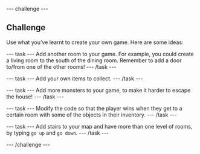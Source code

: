 --- challenge ---

## Challenge

Use what you’ve learnt to create your own game. Here are some ideas:

--- task ---
Add another room to your game. For example, you could create a living room to the south of the dining room. Remember to add a door to/from one of the other rooms!
--- /task ---

--- task ---
Add your own items to collect. 
--- /task ---

--- task ---
Add more monsters to your game, to make it harder to escape the house!
--- /task ---

--- task ---
Modify the code so that the player wins when they get to a certain room with some of the objects in their inventory. 
--- /task ---

--- task ---
Add stairs to your map and have more than one level of rooms, by typing `go up` and `go down`.
--- /task ---


--- /challenge ---
